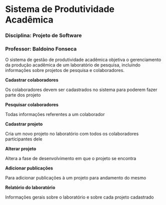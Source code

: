 # Sistema de Produtividade Acadêmica

### Disciplina: Projeto de Software
### Professor: Baldoino Fonseca




O sistema de gestão de produtividade acadêmica objetiva o gerenciamento da produção acadêmica de um laboratório de pesquisa, incluindo informações sobre projetos de pesquisa e colaboradores.




**Cadastrar colaboradores**

Os colaboradores devem ser cadastrados no sistema para poderem fazer parte dos projeto




**Pesquisar colaboradores**

Todas informações referentes a um colaborador




**Cadastrar projeto**

Cria um novo projeto no laboratório com todos os colaboradores participantes dele




**Alterar projeto**

Altera a fase de desenvolvimento em que o projeto se encontra




**Adicionar publicações**

Para adicionar publicações à um projeto para andamento do mesmo




**Relatório do laboratório**

Informações gerais sobre o laboratório e sobre cada projeto cadastrado
